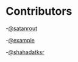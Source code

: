 <!-- @format -->

# Contributors

-[@satanrout](https://github.com/satanrout)

-[@example](https://github.com/example)

-[@shahadatksr](https://github.com/shahadatksr)
